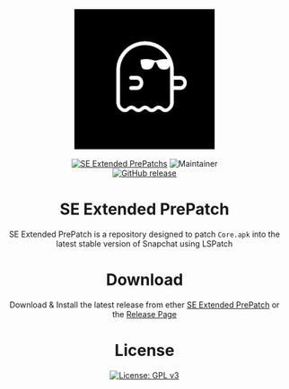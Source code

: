 <div align="center">
  <img src="https://raw.githubusercontent.com/bocajthomas/SE-Extended/dev/images/logo/SE%20Extended%20Logo.png" height="250" />

[![SE Extended PrePatchs](https://github.com/SE-Extended/PrePatch/actions/workflows/main.yml/badge.svg?branch=main)](https://github.com/SE-Extended/PrePatch/actions/workflows/main.yml)
![Maintainer](https://img.shields.io/badge/maintainer-bocajthomas-black)<br/>
[![GitHub release](https://img.shields.io/github/release/SE-Extended/PrePatch.svg)](https://github.com/SE-Extended/PrePatch/releases)

# SE Extended PrePatch
SE Extended PrePatch is a repository designed to patch `Core.apk` into the latest stable version of Snapchat using LSPatch

# Download
Download & Install the latest release from ether [SE Extended PrePatch](https://t.me/SE_Extended_PrePatch) or the [Release Page](https://github.com/SE-Extended/PrePatch/releases)

# License
[![License: GPL v3](https://img.shields.io/badge/License-GPLv3-black.svg)](https://www.gnu.org/licenses/gpl-3.0)
